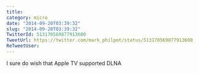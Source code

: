 ```yaml
---
title: 
category: micro
date: "2014-09-20T03:39:32"
slug: "2014-09-20T03:39:32"
TwitterId: 513170569877913600
TweetUrl: https://twitter.com/mark_philpot/status/513170569877913600
ReTweetUser: 
---
```


I sure do wish that Apple TV supported DLNA